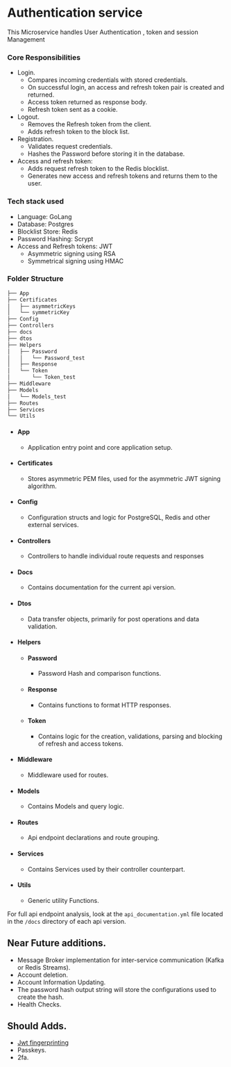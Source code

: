 # Authentication service 
This Microservice handles User Authentication , token and session Management 

### Core Responsibilities
- Login.
    - Compares incoming credentials with stored credentials.
    - On successful login, an access and refresh token pair is created and returned.
    - Access token returned as response body.
    - Refresh token sent as a cookie.
- Logout.
    - Removes the Refresh token from the client.
    - Adds refresh token to the block list.
- Registration.
    - Validates request credentials.
    - Hashes the Password before storing it in the database.
- Access and refresh token:
    - Adds request refresh token to the Redis blocklist.
    - Generates new access and refresh tokens and returns them to the user.


### Tech stack used 
- Language: GoLang
- Database: Postgres
- Blocklist Store: Redis
- Password Hashing: Scrypt
- Access and Refresh tokens: JWT   
    - Asymmetric signing using RSA
    - Symmetrical signing using HMAC

### Folder Structure
``` bash
├── App
├── Certificates
│   ├── asymmetricKeys
│   └── symmetricKey
├── Config
├── Controllers
├── docs
├── dtos
├── Helpers
│   ├── Password
│   │   └── Password_test
│   ├── Response
│   └── Token
│       └── Token_test
├── Middleware
├── Models
│   └── Models_test
├── Routes
├── Services
└── Utils
```

- #### App
    - Application entry point and core application setup.
- #### Certificates
    - Stores asymmetric PEM files, used for the asymmetric JWT signing algorithm.
- #### Config 
    - Configuration structs and logic for  PostgreSQL, Redis and other external services.
- #### Controllers 
    - Controllers to handle individual route requests and responses
- #### Docs
    - Contains documentation for the current api version.
- #### Dtos
    - Data transfer objects, primarily for post operations and data validation.
- #### Helpers
    - #### Password  
        - Password Hash and comparison functions.
    - #### Response 
        - Contains functions to format HTTP responses.
    - #### Token
        - Contains logic for the creation, validations, parsing and blocking of refresh and access tokens.
- #### Middleware 
    - Middleware used for routes.
- #### Models 
    - Contains Models and query logic.
- #### Routes
    - Api endpoint declarations and route grouping.
- #### Services 
    - Contains Services used by their controller counterpart.
- #### Utils
    - Generic utility Functions.

For full api endpoint analysis, look at the ```api_documentation.yml``` file located in the ```/docs``` directory of each api version. 

## Near Future additions.
- Message Broker implementation for inter-service communication (Kafka or Redis Streams).
- Account deletion.
- Account Information Updating.
- The password hash output string will store the configurations used to create the hash.
- Health Checks.

## Should Adds. 
- [Jwt fingerprinting](https://g-booking.medium.com/jwt-fingerprint-tokens-af56215bb19a)
- Passkeys.
- 2fa.